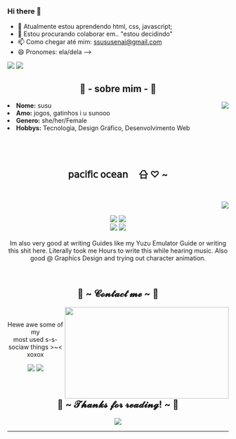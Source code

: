 ### Hi there 👋

- 🌱 Atualmente estou aprendendo html, css, javascript;
- 👯 Estou procurando colaborar em.. "estou decidindo"
- 📫 Como chegar até mim: ssususenai@gmail.com
- 😄 Pronomes: ela/dela
-->



  

<div> 
  
  <a href="[https://instagram.com/rafaballerini](https://www.instagram.com/suziki_i/)" target="_blank"><img src="https://img.shields.io/badge/-Instagram-%23E4405F?style=for-the-badge&logo=instagram&logoColor=white" target="_blank"></a>
  <a href = "mailto:ssususenai@gmail.com"><img src="https://img.shields.io/badge/-Gmail-%23333?style=for-the-badge&logo=gmail&logoColor=white" target="_blank"></a>
 
</div>
<h2 align="center">  👻 - sobre mim - 👻 </h2>
  <div align="center">
<img src="https://64.media.tumblr.com/f0ef04b40ce31c53e4fac0154c5ff5f0/6eb54da59531806e-d9/s250x400/9381f9de24df532f81ea543d79f48ab919a472e5.gifv" align="right">
  </div>
<li>
 <b>Nome:</b> susu </li>
<li>
<b>Amo:</b> jogos, gatinhos i u sunooo
</li>
<li>
<b>Genero:</b> she/her/Female 
</li>
<li>
<b>Hobbys:</b> Tecnologia, Design Gráfico, Desenvolvimento Web
</li>
<br><br><br>
</div>
<div>
<h2 align="center">           𝗉𝖺𝖼𝗂𝖿𝗂𝖼  𝗈𝖼𝖾𝖺𝗇ᅟ 㕣  ♡  ~</h2>
 <br>
<p>
  <div align="center">
<img src="https://64.media.tumblr.com/1cfcb2f763e241052e35dbab3daeaebf/9836a1fbff1dff6b-f4/s400x600/de8762e1ee9a133f411a93ebac55209b7e291eb8.gifv" align="right">
  </div>
</div>
<div>
  <br>
<p align="center"> <img src="https://img.shields.io/badge/html5%20-%23E34F26.svg?&style=for-the-badge&logo=html5&logoColor=white"/> <img src="https://img.shields.io/badge/css3%20-%231572B6.svg?&style=for-the-badge&logo=css3&logoColor=white"/><br>
  <img src="https://img.shields.io/badge/javascript%20-%23323330.svg?&style=for-the-badge&logo=javascript&logoColor=%23F7DF1E"/> <img src="https://img.shields.io/badge/git%20-%23F05033.svg?&style=for-the-badge&logo=git&logoColor=white"/> <br><br>
Im also very good at writing Guides like my Yuzu Emulator Guide or writing this shit here. Literally took me Hours to write this while hearing music. Also good @ Graphics Design and trying out character animation.
</p>
<br>
<h2 align="center">           📝 ~ 𝓒𝓸𝓷𝓽𝓪𝓬𝓽 𝓶𝓮 ~ 📝</h2>
  <div align="center">
<img src="https://i.imgur.com/KXx0cCx.gif" align="right" width="373.5px" height="208.5px">
  </div>
<br>
<p align="center">Hewe awe some of my <br>
most used s-s-sociaw things >~< xoxox</p>
<p align="center"><a href="https://twitter.com/PoolPartyAkali" target="_blank"><img src="https://img.shields.io/badge/PwoolPwatyAkwali%20-%231DA1F2.svg?&style=for-the-badge&logo=Twitter&logoColor=white"/></a> <a href="https://discord.me/cozythighs" target="_blank"><img src="https://img.shields.io/badge/CowzyThwighs%20-%237289DA.svg?&style=for-the-badge&logo=discord&logoColor=white"/></a></p>
</div>
<br>
<div>
<h2 align="center">💖 ~ 𝓣𝓱𝓪𝓷𝓴𝓼 𝓯𝓸𝓻 𝓻𝓮𝓪𝓭𝓲𝓷𝓰! ~ 💖</h2>
<div align="center">
<img src="https://i.imgur.com/tzYKRfd.gif">
</div>
<hr>
</div>
</div>
    </center>
</body>
